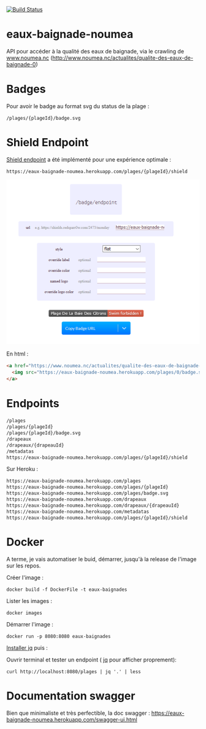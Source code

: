[![Build Status](https://travis-ci.org/adriens/eaux-baignade-noumea.svg?branch=master)](https://travis-ci.org/adriens/eaux-baignade-noumea)


# eaux-baignade-noumea

API pour accéder à la qualité des eaux de baignade, via le crawling de www.noumea.nc (http://www.noumea.nc/actualites/qualite-des-eaux-de-baignade-0)

# Badges

Pour avoir le badge au format svg du status de la plage :

```
/plages/{plageId}/badge.svg
```

# Shield Endpoint

[Shield endpoint](https://shields.io/endpoint) a été implémenté pour une expérience optimale :

```
https://eaux-baignade-noumea.herokuapp.com/plages/{plageId}/shield
```

![Shield example](shield_endpoint.png)


En html :

```html
<a href="https://www.noumea.nc/actualites/qualite-des-eaux-de-baignade-0">
  <img src="https://eaux-baignade-noumea.herokuapp.com/plages/0/badge.svg"/>
</a>
```

# Endpoints

```
/plages
/plages/{plageId}
/plages/{plageId}/badge.svg
/drapeaux
/drapeaux/{drapeauId}
/metadatas
https://eaux-baignade-noumea.herokuapp.com/plages/{plageId}/shield
```

Sur Heroku :

```
https://eaux-baignade-noumea.herokuapp.com/plages
https://eaux-baignade-noumea.herokuapp.com/plages/{plageId}
https://eaux-baignade-noumea.herokuapp.com/plages/badge.svg
https://eaux-baignade-noumea.herokuapp.com/drapeaux
https://eaux-baignade-noumea.herokuapp.com/drapeaux/{drapeauId}
https://eaux-baignade-noumea.herokuapp.com/metadatas
https://eaux-baignade-noumea.herokuapp.com/plages/{plageId}/shield
```

# Docker

A terme, je vais automatiser le buid, démarrer, jusqu'à la release
de l'image sur les repos.

Créer l'image :

```
docker build -f DockerFile -t eaux-baignades
```

Lister les images :

```
docker images
```

Démarrer l'image :

```
docker run -p 8080:8080 eaux-baignades
```

[Installer jq](https://stedolan.github.io/jq/download/) puis :

Ouvrir terminal et tester un endpoint ( [jq](https://stedolan.github.io/jq/)
pour afficher proprement):

```
curl http://localhost:8080/plages | jq '.' | less
```

# Documentation swagger

Bien que minimaliste et très perfectible, la doc swagger : https://eaux-baignade-noumea.herokuapp.com/swagger-ui.html
